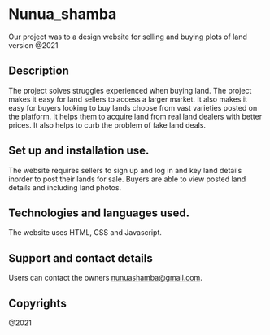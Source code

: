 # Nunua_shamba
Our project was to a design website for selling and buying plots of land version @2021

## Description
The project solves struggles experienced when buying land. The project makes it easy for land sellers to access a larger market. 
It also makes it easy for buyers looking to buy lands choose from vast varieties posted on the platform. It helps them to acquire land from real land dealers with better prices.
It also helps to curb the problem of fake land deals.

## Set up and installation use.
The website requires sellers to sign up and log in and key land details inorder to post their lands for sale.
Buyers are able to view posted land details and including land photos.

## Technologies and languages used.
The website uses HTML, CSS and Javascript.

## Support and contact details
Users can contact the owners nunuashamba@gmail.com.

## Copyrights
@2021
